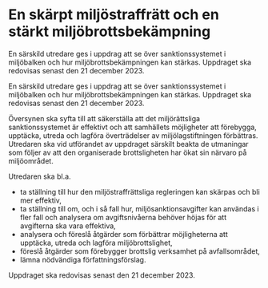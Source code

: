 # En skärpt miljöstraffrätt och en stärkt miljöbrottsbekämpning

En särskild utredare ges i uppdrag att se över sanktionssystemet i miljöbalken och hur miljöbrottsbekämpningen kan stärkas. Uppdraget ska redovisas senast den 21 december 2023.

En särskild utredare ges i uppdrag att se över sanktionssystemet i miljöbalken och hur miljöbrottsbekämpningen kan stärkas. Uppdraget ska redovisas senast den 21 december 2023.

Översynen ska syfta till att säkerställa att det miljörättsliga sanktionssystemet är effektivt och att samhällets möjligheter att förebygga, upptäcka, utreda och lagföra överträdelser av miljölagstiftningen förbättras. Utredaren ska vid utförandet av uppdraget särskilt beakta de utmaningar som följer av att den organiserade brottsligheten har ökat sin närvaro på miljöområdet.

Utredaren ska bl.a.

* ta ställning till hur den miljöstraffrättsliga regleringen kan skärpas och bli mer effektiv,
* ta ställning till om, och i så fall hur, miljösanktionsavgifter kan användas i fler fall och analysera om avgiftsnivåerna behöver höjas för att avgifterna ska vara effektiva,
* analysera och föreslå åtgärder som förbättrar möjligheterna att upptäcka, utreda och lagföra miljöbrottslighet,
* föreslå åtgärder som förebygger brottslig verksamhet på avfallsområdet,
* lämna nödvändiga författningsförslag.

Uppdraget ska redovisas senast den 21 december 2023.
